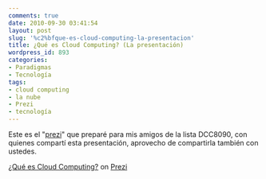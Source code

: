 ```yaml
---
comments: true
date: 2010-09-30 03:41:54
layout: post
slug: '%c2%bfque-es-cloud-computing-la-presentacion'
title: ¿Qué es Cloud Computing? (La presentación)
wordpress_id: 893
categories:
- Paradigmas
- Tecnología
tags:
- cloud computing
- la nube
- Prezi
- tecnología
---
```


Este es el "[prezi](http://prezi.com/bail7r1vsblm/que-es-cloud-computing/)" que preparé para mis amigos de la lista DCC8090, con quienes compartí esta presentación, aprovecho de compartirla también con ustedes.









[¿Qué es Cloud Computing?](http://prezi.com/bail7r1vsblm/que-es-cloud-computing/) on [Prezi](http://prezi.com)





